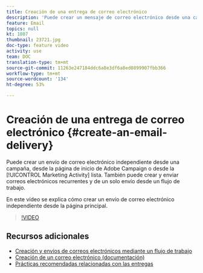```yaml
---
title: Creación de una entrega de correo electrónico
description: 'Puede crear un mensaje de correo electrónico desde una campaña, desde la página de inicio de Adobe Campaign o desde la lista de actividad de marketing. También puede crear correos electrónicos recurrentes y de un solo envío a partir de un flujo de trabajo. En este vídeo se explica cómo crear un envío de correo electrónico desde la página principal. '
feature: Email
topics: null
kt: 1807
thumbnail: 23721.jpg
doc-type: feature video
activity: use
team: DOC
translation-type: tm+mt
source-git-commit: 11263e247184ddc6a8e3df6a8ed0899907fbb366
workflow-type: tm+mt
source-wordcount: '134'
ht-degree: 53%

---
```



# Creación de una entrega de correo electrónico {#create-an-email-delivery}

Puede crear un envío de correo electrónico independiente desde una campaña, desde la página de inicio de Adobe Campaign o desde la [!UICONTROL Marketing Activity] lista. También puede crear y enviar correos electrónicos recurrentes y de un solo envío desde un flujo de trabajo.

En este vídeo se explica cómo crear un envío de correo electrónico independiente desde la página principal.

>[!VIDEO](https://video.tv.adobe.com/v/23721?quality=12)

## Recursos adicionales

* [Creación y envíos de correos electrónicos mediante un flujo de trabajo](/help/communication-channels/email/create-and-send-emails-via-workflow.md)
* [Creación de un correo electrónico (documentación)](https://docs.adobe.com/content/help/en/campaign-standard/using/communication-channels/email-messages/creating-an-email.html)
* [Prácticas recomendadas relacionadas con las entregas](https://docs.adobe.com/content/help/es-ES/campaign-standard/using/communication-channels/delivery-bestpractices/delivery-best-practices.html)
